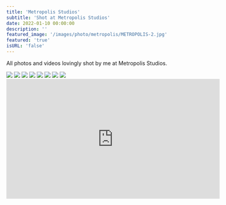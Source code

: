```yaml
---
title: 'Metropolis Studios'
subtitle: 'Shot at Metropolis Studios'
date: 2022-01-10 00:00:00
description: ''
featured_image: '/images/photo/metropolis/METROPOLIS-2.jpg'
featured: 'true'
isURL: 'false'
---
```


All photos and videos lovingly shot by me at Metropolis Studios. 

<div class="gallery" data-columns="2">
    <img src="/images/photo/metropolis/METROPOLIS-1.jpg">
    <img src="/images/photo/metropolis/METROPOLIS-2.jpg">
    <img src="/images/photo/metropolis/METROPOLIS-3.jpg">
    <img src="/images/photo/metropolis/METROPOLIS-4.jpg">
    <img src="/images/photo/metropolis/ENGINEERS-1.jpg">
    <img src="/images/photo/metropolis/ENGINEERS-2.jpg">
    <img src="/images/photo/metropolis/ENGINEERS-3.jpg">
    <img src="/images/photo/metropolis/ENGINEERS-4.jpg">
</div>

<iframe width="560" height="315" src="https://www.youtube-nocookie.com/embed/ERxOYY8t8IY?controls=0" title="YouTube video player" frameborder="0" allow="accelerometer; autoplay; clipboard-write; encrypted-media; gyroscope; picture-in-picture" allowfullscreen></iframe>